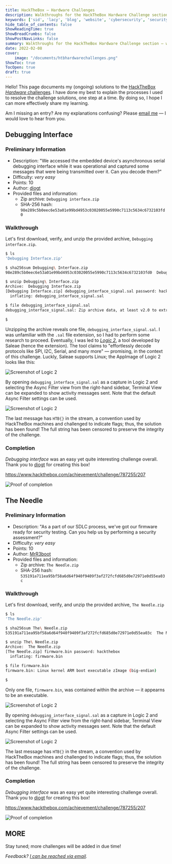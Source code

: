 ```yaml
---
title: HackTheBox — Hardware Challenges
description: Walkthroughs for the HackTheBox Hardware Challenge section — work in progress
keywords: ['sid', 'lacy', 'blog', 'website', 'cybersecurity', 'security', 'computer', 'hackthebox', 'htb', 'hardware']
hide_table_of_contents: false
ShowReadingTime: true
ShowBreadCrumbs: false
ShowPostNavLinks: false
summary: Walkthroughs for the HackTheBox Hardware Challenge section — work in progress
date: 2022-02-08
cover:
    image: "/documents/htbhardwarechallenges.png"
ShowToc: true
TocOpen: true
draft: true
---
```


Hello! This page documents my (ongoing) solutions to the [HackTheBox *Hardware* challenges](https://app.hackthebox.com/challenges/). I have done my best to explain the processes I used to resolve the challenge solutions, one step at a time. By doing so, I hope I can more effectively share my learning.

Am I missing an entry? Are my explanations confusing? Please [email me](mailto:contact@swlacy.com?subject=HTB%20Hardware%20Challenges) — I would love to hear from you.

## Debugging Interface

### Preliminary Information

 - Description: "We accessed the embedded device's asynchronous serial debugging interface while it was operational and captured some messages that were being transmitted over it. Can you decode them?"
 - Difficulty: *very easy*
 - Points: 10
 - Author: [diogt](https://app.hackthebox.com/users/1358)
 - Provided files and information:
    - Zip archive: `Debugging interface.zip`
    - SHA-256 hash: `98e289c5b0eec6e53a01e99bd4953c03020055e5990c7113c5634c6732103fd0`

### Walkthrough

Let's first download, verify, and unzip the provided archive, `Debugging interface.zip`.

```bash
$ ls
'Debugging Interface.zip'

$ sha256sum Debugging\ Interface.zip 
98e289c5b0eec6e53a01e99bd4953c03020055e5990c7113c5634c6732103fd0  Debugging Interface.zip

$ unzip Debugging\ Interface.zip 
Archive:  Debugging Interface.zip
[Debugging Interface.zip] debugging_interface_signal.sal password: hackthebox
  inflating: debugging_interface_signal.sal

$ file debugging_interface_signal.sal 
debugging_interface_signal.sal: Zip archive data, at least v2.0 to extract

$
```

Unzipping the archive reveals one file, `debugging_interface_signal.sal`. I was unfamiliar with the `.sal` file extension, so I had to perform some research to proceed. Eventually, I was led to [*Logic 2*](https://www.saleae.com/downloads/), a tool developed by Saleae (hence the extension). The tool claims to "effortlessly decode protocols like SPI, I2C, Serial, and many more" — promising, in the context of this challenge. Luckly, Saleae supports Linux; the AppImage of Logic 2 looks like this:

![Screenshot of Logic 2](/media/hardware1-1.png)

By opening `debugging_interface_signal.sal` as a capture in Logic 2 and selecting the Async Filter view from the right-hand sidebar, Terminal View can be expanded to show activity messages sent. Note that the default Async Filter settings can be used.

![Screenshot of Logic 2](/media/hardware1-2.png)

The last message has `HTB{}` in the stream, a convention used by HackTheBox machines and challenged to indicate flags; thus, the solution has been found! The full string has been censored to preserve the integrity of the challenge.

### Completion

*Debugging interface* was an easy yet quite interesting challenge overall. Thank you to [diogt](https://app.hackthebox.com/users/1358) for creating this box!

https://www.hackthebox.com/achievement/challenge/787255/207

![Proof of completion](/media/hardware1-3.png)

## The Needle

### Preliminary Information

 - Description: "As a part of our SDLC process, we've got our firmware ready for security testing. Can you help us by performing a security assessment?"
 - Difficulty: *very easy*
 - Points: 10
 - Author: [MrR3boot](https://app.hackthebox.com/users/13531)
 - Provided files and information:
    - Zip archive: `The Needle.zip`
    - SHA-256 hash: `535191a711ea95bf58a6d64f940f9409f3af272fcfd685d0e72971e0d55ea03c`

### Walkthrough

Let's first download, verify, and unzip the provided archive, `The Needle.zip`

```bash
$ ls
'The Needle.zip'

$ sha256sum The\ Needle.zip 
535191a711ea95bf58a6d64f940f9409f3af272fcfd685d0e72971e0d55ea03c  The Needle.zip

$ unzip The\ Needle.zip 
Archive:  The Needle.zip
[The Needle.zip] firmware.bin password: hackthebox
  inflating: firmware.bin

$ file firmware.bin 
firmware.bin: Linux kernel ARM boot executable zImage (big-endian)

$
```

Only one file, `firmware.bin`, was contained within the archive — it appearns to be an executable.

![Screenshot of Logic 2](/media/hardware1-1.png)

By opening `debugging_interface_signal.sal` as a capture in Logic 2 and selecting the Async Filter view from the right-hand sidebar, Terminal View can be expanded to show activity messages sent. Note that the default Async Filter settings can be used.

![Screenshot of Logic 2](/media/hardware1-2.png)

The last message has `HTB{}` in the stream, a convention used by HackTheBox machines and challenged to indicate flags; thus, the solution has been found! The full string has been censored to preserve the integrity of the challenge.

### Completion

*Debugging interface* was an easy yet quite interesting challenge overall. Thank you to [diogt](https://app.hackthebox.com/users/1358) for creating this box!

https://www.hackthebox.com/achievement/challenge/787255/207

![Proof of completion](/media/hardware1-3.png)

## MORE

Stay tuned; more challenges will be added in due time!

*Feedback? [I can be reached via email](mailto:contact@swlacy.com?subject=HTB%20Hardware%20Challenges).*